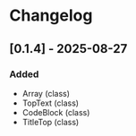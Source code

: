 # Changelog

## [0.1.4] - 2025-08-27

### Added
- Array (class)
- TopText (class)
- CodeBlock (class)
- TitleTop (class)
